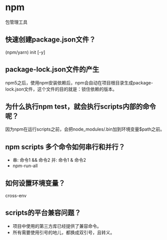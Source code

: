 # npm

包管理工具

## 快速创建package.json文件？

(npm/yarn) init [-y] 

## package-lock.json文件的产生

npm5之后，使用npm安装依赖后，npm会自动在项目根目录生成package-lock.json文件，这个文件的目的就是：锁住依赖的版本。

## 为什么执行npm test，就会执行scripts内部的命令呢？

因为npm在运行scripts之前，会把node_modules/.bin加到环境变量$path之前。

## npm scripts 多个命令如何串行和并行？

- 串: 命令1 && 命令2  并: 命令1 & 命令2
- npm-run-all

## 如何设置环境变量？

cross-env

## scripts的平台兼容问题？
- 项目中使用的第三方库已经提供了兼容命令。
- 所有需要使用引号的地儿，都换成双引号，且转义。



